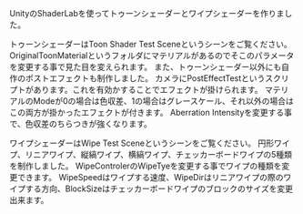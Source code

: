 UnityのShaderLabを使ってトゥーンシェーダーとワイプシェーダーを作りました。

トゥーンシェーダーはToon Shader Test Sceneというシーンをご覧ください。
OriginalToonMaterialというフォルダにマテリアルがあるのでそこのパラメータを変更する事で見た目を変えられます。
また、トゥーンシェーダー以外にも自作のポストエフェクトも制作しました。
カメラにPostEffectTestというスクリプトがあります。これを有効かすることでエフェクトが掛けられます。
マテリアルのModeが0の場合は色収差、1の場合はグレースケール、それ以外の場合はこの両方が掛かったエフェクトが付きます。
Aberration Intensityを変更する事で、色収差のちらつきが強くなります。

ワイプシェーダーはWipe Test Sceneというシーンをご覧ください。
円形ワイプ、リニアワイプ、縦縞ワイプ、横縞ワイプ、チェッカーボードワイプの5種類を制作しました。
WipeControlerのWipeTyeを変更する事でワイプの種類を変更できます。
WipeSpeedはワイプする速度、WipeDirはリニアワイプの際のワイプする方向、BlockSizeはチェッカーボードワイプのブロックのサイズを変更出来ます。
